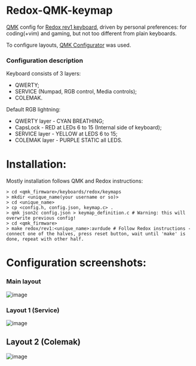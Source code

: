 # Redox-QMK-keymap
[QMK](https://docs.qmk.fm/#/) config for [Redox rev1 keyboard](https://github.com/mattdibi/redox-keyboard/tree/master/redox), driven by personal preferences: for coding(+vim) and gaming, but not too different from plain keyboards.

To configure layouts, [QMK Configurator](https://config.qmk.fm/#/redox/rev1/base/LAYOUT) was used.

### Configuration description
Keyboard consists of 3 layers:
* QWERTY;
* SERVICE (Numpad, RGB control, Media controls);
* COLEMAK.

Default RGB lightning:
* QWERTY layer - CYAN BREATHING;
* CapsLock - RED at LEDs 6 to 15 (Internal side of keyboard);
* SERVICE layer - YELLOW at LEDS 6 to 15;
* COLEMAK layer - PURPLE STATIC all LEDS.

# Installation:
Mostly installation follows QMK and Redox instructions:
```
> cd <qmk_firmware>/keyboards/redox/keymaps
> mkdir <unique_name(your username or so)>
> cd <unique_name>
> cp <config.h, config.json, keymap.c> .
> qmk json2c config.json > keymap_definition.c # Warning: this will overwrite previous config!
> cd <qmk_firmware>
> make redox/rev1:<unique_name>:avrdude # Follow Redox instructions - connect one of the halves, press reset button, wait until 'make' is done, repeat with other half.
```

# Configuration screenshots:
### Main layout
![image](https://github.com/Borland04/Redox-QMK-keymap/assets/17178089/804d32f6-7baa-4c79-a54d-8525a50b19ec)

### Layout 1 (Service)
![image](https://github.com/Borland04/Redox-QMK-keymap/assets/17178089/cc0fe043-eece-4ee4-a04d-04aeb1178242)

## Layout 2 (Colemak)
![image](https://github.com/Borland04/Redox-QMK-keymap/assets/17178089/1fd9bedb-c0a6-4385-9ef3-db045b1c6589)
